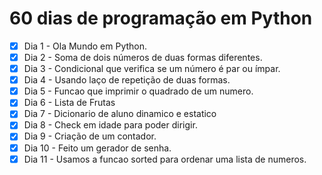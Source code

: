# 60 dias de programação em Python 

- [x] Dia 1 - Ola Mundo em Python.
- [x] Dia 2 - Soma de dois números de duas formas diferentes.
- [x] Dia 3 - Condicional que verifica se um número é par ou ímpar.
- [x] Dia 4 - Usando laço de repetição de duas formas.
- [X] Dia 5 - Funcao que imprimir o quadrado de um numero. 
- [X] Dia 6 - Lista de Frutas
- [X] Dia 7 - Dicionario de aluno dinamico e estatico
- [X] Dia 8 - Check em idade para poder dirigir.
- [X] Dia 9 - Criação de um contador.
- [X] Dia 10 - Feito um gerador de senha.
- [X] Dia 11 - Usamos a funcao sorted para ordenar uma lista de numeros.    